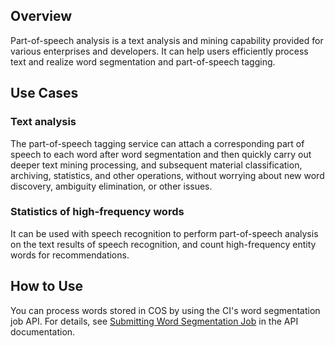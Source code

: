 ## Overview
Part-of-speech analysis is a text analysis and mining capability provided for various enterprises and developers. It can help users efficiently process text and realize word segmentation and part-of-speech tagging.


## Use Cases

### Text analysis
The part-of-speech tagging service can attach a corresponding part of speech to each word after word segmentation and then quickly carry out deeper text mining processing, and subsequent material classification, archiving, statistics, and other operations, without worrying about new word discovery, ambiguity elimination, or other issues.

### Statistics of high-frequency words
It can be used with speech recognition to perform part-of-speech analysis on the text results of speech recognition, and count high-frequency entity words for recommendations.



## How to Use

You can process words stored in COS by using the CI's word segmentation job API. For details, see [Submitting Word Segmentation Job](https://intl.cloud.tencent.com/document/product/1045/49790) in the API documentation.
